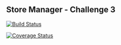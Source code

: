 ## Store Manager - Challenge 3

[![Build Status](https://travis-ci.org/FahdJamy/store-manager.svg?branch=develop-api-challenge-3)](https://travis-ci.org/FahdJamy/store-manager)

[![Coverage Status](https://coveralls.io/repos/github/FahdJamy/store-manager/badge.svg?branch=develop-api-challenge-3)](https://coveralls.io/github/FahdJamy/store-manager?branch=develop-api-challenge-3)